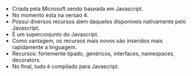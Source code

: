 - Criada pela Microsoft sendo baseada em Javascript.
- No momento esta na versao 4.
- Possui diversos recursos além daqueles disponiveis nativamente pelo Javascript.
- É um superconjunto do Javascript.
- Como vantagem, os recursos mais novos são inseridos mais rapidamente a linguagem.
- Recursos: fortemente tipado, genéricos, interfaces, namespaces, decorators.
- No final, tudo é compilado para Javascript.